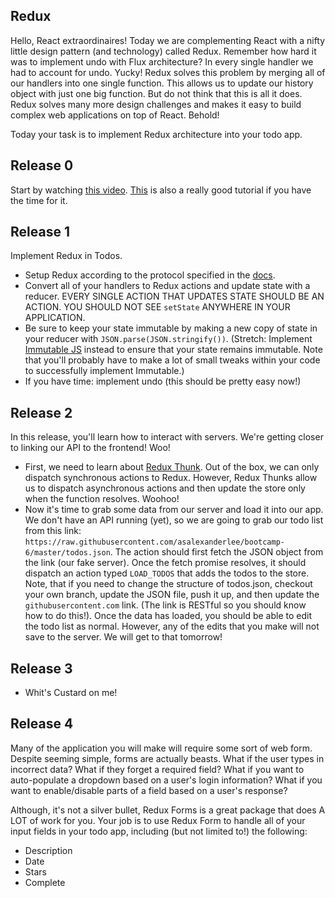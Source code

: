 ## Redux

Hello, React extraordinaires! Today we are complementing React with a nifty little design pattern (and technology) called Redux. Remember how hard it was to implement undo with Flux architecture? In every single handler we had to account for undo. Yucky! Redux solves this problem by merging all of our handlers into one single function. This allows us to update our history object with just one big function. But do not think that this is all it does. Redux solves many more design challenges and makes it easy to build complex web applications on top of React. Behold!

Today your task is to implement Redux architecture into your todo app.

## Release 0

Start by watching [this video](https://www.youtube.com/watch?v=1w-oQ-i1XB8). [This](https://egghead.io/courses/getting-started-with-redux) is also a really good tutorial if you have the time for it.

## Release 1

Implement Redux in Todos.

* Setup Redux according to the protocol specified in the [docs](https://redux.js.org/).
* Convert all of your handlers to Redux actions and update state with a reducer. EVERY SINGLE ACTION THAT UPDATES STATE SHOULD BE AN ACTION. YOU SHOULD NOT SEE `setState` ANYWHERE IN YOUR APPLICATION.
* Be sure to keep your state immutable by making a new copy of state in your reducer with `JSON.parse(JSON.stringify())`. (Stretch: Implement [Immutable JS](https://facebook.github.io/immutable-js/) instead to ensure that your state remains immutable. Note that you'll probably have to make a lot of small tweaks within your code to successfully implement Immutable.)
* If you have time: implement undo (this should be pretty easy now!)

## Release 2

In this release, you'll learn how to interact with servers. We're getting closer to linking our API to the frontend! Woo!

* First, we need to learn about [Redux Thunk](https://github.com/reduxjs/redux-thunk). Out of the box, we can only dispatch synchronous actions to Redux. However, Redux Thunks allow us to dispatch asynchronous actions and then update the store only when the function resolves. Woohoo!
* Now it's time to grab some data from our server and load it into our app. We don't have an API running (yet), so we are going to grab our todo list from this link: `https://raw.githubusercontent.com/asalexanderlee/bootcamp-6/master/todos.json`. The action should first fetch the JSON object from the link (our fake server). Once the fetch promise resolves, it should dispatch an action typed `LOAD_TODOS` that adds the todos to the store. Note, that if you need to change the structure of todos.json, checkout your own branch, update the JSON file, push it up, and then update the `githubusercontent.com` link. (The link is RESTful so you should know how to do this!). Once the data has loaded, you should be able to edit the todo list as normal. However, any of the edits that you make will not save to the server. We will get to that tomorrow!

## Release 3

* Whit's Custard on me!

## Release 4

Many of the application you will make will require some sort of web form. Despite seeming simple, forms are actually beasts. What if the user types in incorrect data? What if they forget a required field? What if you want to auto-populate a dropdown based on a user's login information? What if you want to enable/disable parts of a field based on a user's response?

Although, it's not a silver bullet, Redux Forms is a great package that does A LOT of work for you. Your job is to use Redux Form to handle all of your input fields in your todo app, including (but not limited to!) the following:

* Description
* Date
* Stars
* Complete
